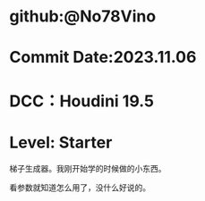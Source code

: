 # github:@No78Vino
# Commit Date:2023.11.06
# DCC：Houdini 19.5 
# Level: Starter

梯子生成器。我刚开始学的时候做的小东西。

看参数就知道怎么用了，没什么好说的。

